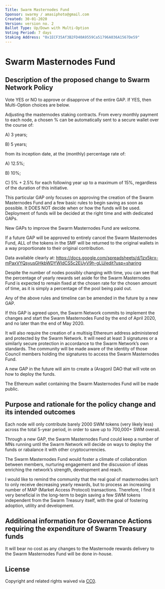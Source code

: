 ```yaml
---
Title: Swarm Masternodes Fund
Sponsor: swarmy / amasiphoto@gmail.com
Created: 30-01-2020
Version: version no. 2
Ballot Type: Up/Down with Multi-Option 
Voting Period: 7 days
Staking Address: "0x1ECF35Af3B2FD40A9559Ca51796A036A1567De59"
---
```


# Swarm Masternodes Fund

## Description of the proposed change to Swarm Network Policy
Vote YES or NO to approve or disapprove of the entire GAP. If YES, then Multi-Option choices are below.

Adjusting the masternodes staking contracts. From every monthly payment to each node, a chosen % can be automatically sent to a secure wallet over the course of:

A) 3 years;

B) 5 years;

from its inception date, at the (monthly) percentage rate of:

A) 12.5%; 

B) 10%; 

C) 5% + 2.5% for each following year up to a maximum of 15%, regardless of the duration of this initiative.

This particular GAP only focuses on approving the creation of the Swarm Masternodes Fund and a few basic rules to begin saving as soon as possible. It DOES NOT decide when or how the funds will be used. Deployment of funds will be decided at the right time and with dedicated GAPs. 

New GAPs to improve the Swarm Masternodes Fund are welcome. 

If a future GAP will be approved to entirely cancel the Swarm Masternodes Fund, ALL of the tokens in the SMF will be returned to the original wallets in a way proportionate to their original contribution. 

Data available clearly at: https://docs.google.com/spreadsheets/d/1zx5krx-mPaxVYQsyusGHkbWDYWIdCS5c2EUyV9h-gLU/edit?usp=sharing


Despite the number of nodes possibly changing with time, you can see that the percentage of yearly rewards set aside for the Swarm Masternodes Fund is expected to remain fixed at the chosen rate for the chosen amount of time, as it is simply a percentage of the pool being paid out.

Any of the above rules and timeline can be amended in the future by a new GAP.


If this GAP is agreed upon, the Swarm Network commits to implement the changes and start the Swarm Masternodes Fund by the end of April 2020, and no later than the end of May 2020. 

It will also require the creation of a multisig Ethereum address administered and protected by the Swarm Network. It will need at least 3 signatures or a similarly secure protection in accordance to the Swarm Network’s own standards. The community will be made aware of the identity of those Council members holding the signatures to access the Swarm Masternodes Fund. 

A new GAP in the future will aim to create a (Aragon) DAO that will vote on how to deploy the funds.

The Ethereum wallet containing the Swarm Masternodes Fund will be made public.

## Purpose and rationale for the policy change and its intended outcomes
Each node will only contribute barely 2000 SWM tokens (very likely less) across the total 5-year period, in order to save up to 700,000+ SWM overall.

Through a new GAP, the Swarm Masternodes Fund could keep a number of MNs running until the Swarm Network will decide on ways to deploy the funds or rabalance it with other cryptocurrencies. 

The Swarm Masternodes Fund would foster a climate of collaboration between members, nurturing engagement and the discussion of ideas enriching the network’s strength, development and reach.

I would like to remind the community that the real goal of masternodes isn’t to only receive decreasing yearly rewards, but to process an increasing number of MAP (Market Access Protocol) transactions. Therefore, I find it very beneficial in the long-term to begin saving a few SWM tokens independent from the Swarm Treasury itself, with the goal of fostering adoption, utility and development.


## Additional information for Governance Actions requiring the expenditure of Swarm Treasury funds

It will bear no cost as any changes to the Masternode rewards delivery to the Swarm Masternodes Fund will be done in-house. 

## License
Copyright and related rights waived via [CC0](https://creativecommons.org/publicdomain/zero/1.0/).
